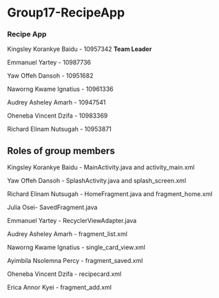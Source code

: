 # Group17-RecipeApp
<h3>Recipe App</h3>

<p>Kingsley Korankye Baidu - 10957342 <strong>Team Leader</strong></p>
<p>Emmanuel Yartey - 10987736</p>
<p>Yaw Offeh Dansoh - 10951682<p>
<p>Naworng Kwame Ignatius - 10961336</p>
<p>Audrey Asheley Amarh - 10947541</p>
<p>Oheneba Vincent Dzifa - 10983369</p>
<p>Richard Elinam Nutsugah - 10953871</p>


<h2>Roles of group members</h2>
<p>Kingsley Korankye Baidu - MainActivity.java and activity_main.xml</p>
<p>Yaw Offeh Dansoh - SplashActivity.java and splash_screen.xml</p>
<p>Richard Elinam Nutsugah - HomeFragment.java and fragment_home.xml</p>
<p>Julia Osei- SavedFragment.java</p>
<p>Emmanuel Yartey - RecyclerViewAdapter.java</p>
<p>Audrey Asheley Amarh - fragment_list.xml</p>
<p>Naworng Kwame Ignatius - single_card_view.xml</p>
<p>Ayimbila Nsolemna Percy - fragment_saved.xml</p>
<p>Oheneba Vincent Dzifa - recipecard.xml</p>
<p>Erica Annor Kyei - fragment_add.xml</p>
